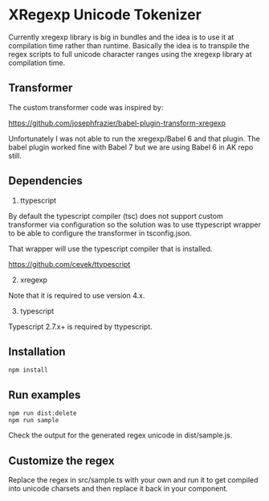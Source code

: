 # XRegexp Unicode Tokenizer

Currently xregexp library is big in bundles and the idea is to use it at compilation time rather than runtime.
Basically the idea is to transpile the regex scripts to full unicode character ranges using the xregexp library at compilation time.

## Transformer

The custom transformer code was inspired by:

https://github.com/josephfrazier/babel-plugin-transform-xregexp

Unfortunately I was not able to run the xregexp/Babel 6 and that plugin.
The babel plugin worked fine with Babel 7 but we are using Babel 6 in AK repo still.

## Dependencies

1. ttypescript

By default the typescript compiler (tsc) does not support custom transformer via configuration so the solution was to use ttypescript wrapper to be able to configure the transformer in tsconfig.json.

That wrapper will use the typescript compiler that is installed.

https://github.com/cevek/ttypescript

2. xregexp

Note that it is required to use version 4.x.

3. typescript

Typescript 2.7.x+ is required by ttypescript.

## Installation

```
npm install
```

## Run examples

```
npm run dist:delete
npm run sample
```
Check the output for the generated regex unicode in dist/sample.js.

## Customize the regex

Replace the regex in src/sample.ts with your own and run it to get compiled into unicode charsets and then replace it back in your component.

